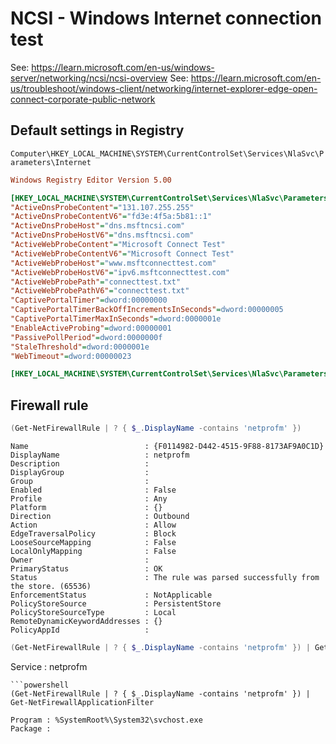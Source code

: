 # NCSI - Windows Internet connection test

See: https://learn.microsoft.com/en-us/windows-server/networking/ncsi/ncsi-overview
See: https://learn.microsoft.com/en-us/troubleshoot/windows-client/networking/internet-explorer-edge-open-connect-corporate-public-network

## Default settings in Registry

`Computer\HKEY_LOCAL_MACHINE\SYSTEM\CurrentControlSet\Services\NlaSvc\Parameters\Internet`

```ini
Windows Registry Editor Version 5.00

[HKEY_LOCAL_MACHINE\SYSTEM\CurrentControlSet\Services\NlaSvc\Parameters\Internet]
"ActiveDnsProbeContent"="131.107.255.255"
"ActiveDnsProbeContentV6"="fd3e:4f5a:5b81::1"
"ActiveDnsProbeHost"="dns.msftncsi.com"
"ActiveDnsProbeHostV6"="dns.msftncsi.com"
"ActiveWebProbeContent"="Microsoft Connect Test"
"ActiveWebProbeContentV6"="Microsoft Connect Test"
"ActiveWebProbeHost"="www.msftconnecttest.com"
"ActiveWebProbeHostV6"="ipv6.msftconnecttest.com"
"ActiveWebProbePath"="connecttest.txt"
"ActiveWebProbePathV6"="connecttest.txt"
"CaptivePortalTimer"=dword:00000000
"CaptivePortalTimerBackOffIncrementsInSeconds"=dword:00000005
"CaptivePortalTimerMaxInSeconds"=dword:0000001e
"EnableActiveProbing"=dword:00000001
"PassivePollPeriod"=dword:0000000f
"StaleThreshold"=dword:0000001e
"WebTimeout"=dword:00000023

[HKEY_LOCAL_MACHINE\SYSTEM\CurrentControlSet\Services\NlaSvc\Parameters\Internet\ManualProxies]
```

## Firewall rule

```powershell
(Get-NetFirewallRule | ? { $_.DisplayName -contains 'netprofm' })
```
```
Name                          : {F0114982-D442-4515-9F88-8173AF9A0C1D}
DisplayName                   : netprofm
Description                   :
DisplayGroup                  :
Group                         :
Enabled                       : False
Profile                       : Any
Platform                      : {}
Direction                     : Outbound
Action                        : Allow
EdgeTraversalPolicy           : Block
LooseSourceMapping            : False
LocalOnlyMapping              : False
Owner                         :
PrimaryStatus                 : OK
Status                        : The rule was parsed successfully from the store. (65536)
EnforcementStatus             : NotApplicable
PolicyStoreSource             : PersistentStore
PolicyStoreSourceType         : Local
RemoteDynamicKeywordAddresses : {}
PolicyAppId                   :
```
```powershell
(Get-NetFirewallRule | ? { $_.DisplayName -contains 'netprofm' }) | Get-NetFirewallServiceFilter
```
Service : netprofm
```
```powershell
(Get-NetFirewallRule | ? { $_.DisplayName -contains 'netprofm' }) | Get-NetFirewallApplicationFilter
```
```
Program : %SystemRoot%\System32\svchost.exe
Package :
```